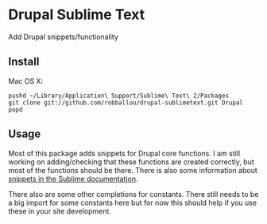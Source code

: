 # Drupal Sublime Text

Add Drupal snippets/functionality

## Install

Mac OS X:

	pushd ~/Library/Application\ Support/Sublime\ Text\ 2/Packages
    git clone git://github.com/robballou/drupal-sublimetext.git Drupal
    popd

## Usage

Most of this package adds snippets for Drupal core functions. I am
still working on adding/checking that these functions are created
correctly, but most of the functions should be there. There is also
some information about [snippets in the Sublime documentation](http://docs.sublimetext.info/en/latest/extensibility/snippets.html).

There also are some other completions for constants. There still needs
to be a big import for some constants here but for now this should help
if you use these in your site development.
